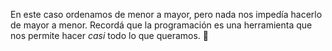 En este caso ordenamos de menor a mayor, pero nada nos impedía hacerlo de mayor a menor. Recordá que la programación es una herramienta que nos permite hacer _casi_ todo lo que queramos. :wrench: